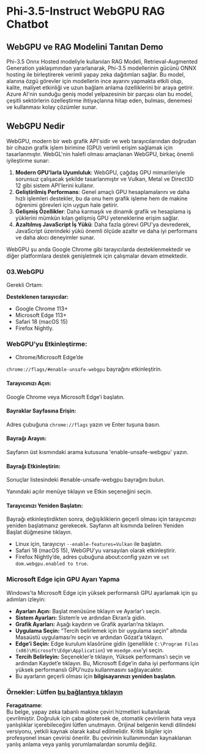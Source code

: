 # Phi-3.5-Instruct WebGPU RAG Chatbot

## WebGPU ve RAG Modelini Tanıtan Demo

Phi-3.5 Onnx Hosted modeliyle kullanılan RAG Modeli, Retrieval-Augmented Generation yaklaşımından yararlanarak, Phi-3.5 modellerinin gücünü ONNX hosting ile birleştirerek verimli yapay zeka dağıtımları sağlar. Bu model, alanına özgü görevler için modellerin ince ayarını yapmakta etkili olup, kalite, maliyet etkinliği ve uzun bağlam anlama özelliklerini bir araya getirir. Azure AI'nin sunduğu geniş model yelpazesinin bir parçası olan bu model, çeşitli sektörlerin özelleştirme ihtiyaçlarına hitap eden, bulması, denemesi ve kullanması kolay çözümler sunar.

## WebGPU Nedir
WebGPU, modern bir web grafik API'sidir ve web tarayıcılarından doğrudan bir cihazın grafik işlem birimine (GPU) verimli erişim sağlamak için tasarlanmıştır. WebGL'nin halefi olması amaçlanan WebGPU, birkaç önemli iyileştirme sunar:

1. **Modern GPU’larla Uyumluluk**: WebGPU, çağdaş GPU mimarileriyle sorunsuz çalışacak şekilde tasarlanmıştır ve Vulkan, Metal ve Direct3D 12 gibi sistem API'lerini kullanır.
2. **Geliştirilmiş Performans**: Genel amaçlı GPU hesaplamalarını ve daha hızlı işlemleri destekler, bu da onu hem grafik işleme hem de makine öğrenimi görevleri için uygun hale getirir.
3. **Gelişmiş Özellikler**: Daha karmaşık ve dinamik grafik ve hesaplama iş yüklerini mümkün kılan gelişmiş GPU yeteneklerine erişim sağlar.
4. **Azaltılmış JavaScript İş Yükü**: Daha fazla görevi GPU'ya devrederek, JavaScript üzerindeki yükü önemli ölçüde azaltır ve daha iyi performans ve daha akıcı deneyimler sunar.

WebGPU şu anda Google Chrome gibi tarayıcılarda desteklenmektedir ve diğer platformlara destek genişletmek için çalışmalar devam etmektedir.

### 03.WebGPU
Gerekli Ortam:

**Desteklenen tarayıcılar:** 
- Google Chrome 113+
- Microsoft Edge 113+
- Safari 18 (macOS 15)
- Firefox Nightly.

### WebGPU’yu Etkinleştirme:

- Chrome/Microsoft Edge’de 

`chrome://flags/#enable-unsafe-webgpu` bayrağını etkinleştirin.

#### Tarayıcınızı Açın:
Google Chrome veya Microsoft Edge’i başlatın.

#### Bayraklar Sayfasına Erişin:
Adres çubuğuna `chrome://flags` yazın ve Enter tuşuna basın.

#### Bayrağı Arayın:
Sayfanın üst kısmındaki arama kutusuna 'enable-unsafe-webgpu' yazın.

#### Bayrağı Etkinleştirin:
Sonuçlar listesindeki #enable-unsafe-webgpu bayrağını bulun.

Yanındaki açılır menüye tıklayın ve Etkin seçeneğini seçin.

#### Tarayıcınızı Yeniden Başlatın:

Bayrağı etkinleştirdikten sonra, değişikliklerin geçerli olması için tarayıcınızı yeniden başlatmanız gerekecek. Sayfanın alt kısmında beliren Yeniden Başlat düğmesine tıklayın.

- Linux için, tarayıcıyı `--enable-features=Vulkan` ile başlatın.
- Safari 18 (macOS 15), WebGPU’yu varsayılan olarak etkinleştirir.
- Firefox Nightly’de, adres çubuğuna about:config yazın ve `set dom.webgpu.enabled to true`.

### Microsoft Edge için GPU Ayarı Yapma 

Windows'ta Microsoft Edge için yüksek performanslı GPU ayarlamak için şu adımları izleyin:

- **Ayarları Açın:** Başlat menüsüne tıklayın ve Ayarlar’ı seçin.
- **Sistem Ayarları:** Sistem’e ve ardından Ekran’a gidin.
- **Grafik Ayarları:** Aşağı kaydırın ve Grafik ayarları’na tıklayın.
- **Uygulama Seçin:** “Tercih belirlemek için bir uygulama seçin” altında Masaüstü uygulaması’nı seçin ve ardından Gözat’a tıklayın.
- **Edge’i Seçin:** Edge kurulum klasörüne gidin (genellikle `C:\Program Files (x86)\Microsoft\Edge\Application`) ve `msedge.exe`’yi seçin.
- **Tercih Belirleyin:** Seçenekler’e tıklayın, Yüksek performans’ı seçin ve ardından Kaydet’e tıklayın.
Bu, Microsoft Edge’in daha iyi performans için yüksek performanslı GPU’nuzu kullanmasını sağlayacaktır.
- Bu ayarların geçerli olması için **bilgisayarınızı yeniden başlatın**.

### Örnekler: Lütfen [bu bağlantıya tıklayın](https://github.com/microsoft/aitour-exploring-cutting-edge-models/tree/main/src/02.ONNXRuntime/01.WebGPUChatRAG)

**Feragatname**:  
Bu belge, yapay zeka tabanlı makine çeviri hizmetleri kullanılarak çevrilmiştir. Doğruluk için çaba göstersek de, otomatik çevirilerin hata veya yanlışlıklar içerebileceğini lütfen unutmayın. Orijinal belgenin kendi dilindeki versiyonu, yetkili kaynak olarak kabul edilmelidir. Kritik bilgiler için profesyonel insan çevirisi önerilir. Bu çevirinin kullanımından kaynaklanan yanlış anlama veya yanlış yorumlamalardan sorumlu değiliz.